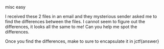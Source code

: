 misc easy

I received these 2 files in an email and they mysterious sender asked me to find the differences between the files. I cannot seem to figure out the differences, it looks all the same to me! Can you help me spot the differences.

Once you find the differences, make to sure to encapsulate it in jctf{answer}
